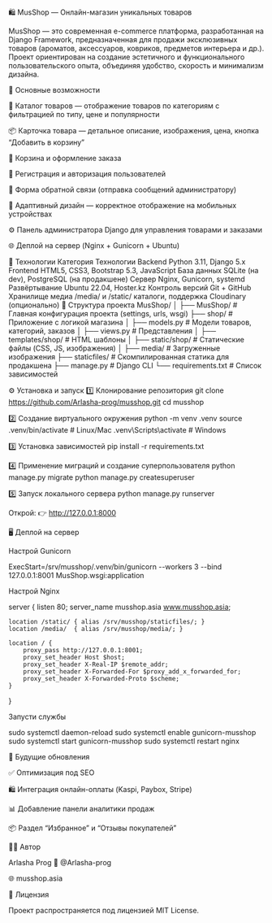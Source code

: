🛍️ MusShop — Онлайн-магазин уникальных товаров

MusShop — это современная e-commerce платформа, разработанная на Django Framework, предназначенная для продажи эксклюзивных товаров (ароматов, аксессуаров, ковриков, предметов интерьера и др.). Проект ориентирован на создание эстетичного и функционального пользовательского опыта, объединяя удобство, скорость и минимализм дизайна.

🚀 Основные возможности

🧾 Каталог товаров — отображение товаров по категориям с фильтрацией по типу, цене и популярности

📦 Карточка товара — детальное описание, изображения, цена, кнопка “Добавить в корзину”

🛒 Корзина и оформление заказа

👤 Регистрация и авторизация пользователей

💬 Форма обратной связи (отправка сообщений администратору)

📱 Адаптивный дизайн — корректное отображение на мобильных устройствах

⚙️ Панель администратора Django для управления товарами и заказами

🌐 Деплой на сервер (Nginx + Gunicorn + Ubuntu)

🧠 Технологии
Категория	Технологии
Backend	Python 3.11, Django 5.x
Frontend	HTML5, CSS3, Bootstrap 5.3, JavaScript
База данных	SQLite (на dev), PostgreSQL (на продакшене)
Сервер	Nginx, Gunicorn, systemd
Развёртывание	Ubuntu 22.04, Hoster.kz
Контроль версий	Git + GitHub
Хранилище медиа	/media/ и /static/ каталоги, поддержка Cloudinary (опционально)
📂 Структура проекта
MusShop/
│
├── MusShop/                 # Главная конфигурация проекта (settings, urls, wsgi)
├── shop/                    # Приложение с логикой магазина
│   ├── models.py            # Модели товаров, категорий, заказов
│   ├── views.py             # Представления
│   ├── templates/shop/      # HTML шаблоны
│   ├── static/shop/         # Статические файлы (CSS, JS, изображения)
│
├── media/                   # Загруженные изображения
├── staticfiles/             # Скомпилированная статика для продакшена
├── manage.py                # Django CLI
└── requirements.txt         # Список зависимостей

⚙️ Установка и запуск
1️⃣ Клонирование репозитория
git clone https://github.com/Arlasha-prog/musshop.git
cd musshop

2️⃣ Создание виртуального окружения
python -m venv .venv
source .venv/bin/activate     # Linux/Mac
.venv\Scripts\activate        # Windows

3️⃣ Установка зависимостей
pip install -r requirements.txt

4️⃣ Применение миграций и создание суперпользователя
python manage.py migrate
python manage.py createsuperuser

5️⃣ Запуск локального сервера
python manage.py runserver


Открой: 👉 http://127.0.0.1:8000

🖥️ Деплой на сервер

Настрой Gunicorn

ExecStart=/srv/musshop/.venv/bin/gunicorn --workers 3 --bind 127.0.0.1:8001 MusShop.wsgi:application


Настрой Nginx

server {
    listen 80;
    server_name musshop.asia www.musshop.asia;

    location /static/ { alias /srv/musshop/staticfiles/; }
    location /media/  { alias /srv/musshop/media/; }

    location / {
        proxy_pass http://127.0.0.1:8001;
        proxy_set_header Host $host;
        proxy_set_header X-Real-IP $remote_addr;
        proxy_set_header X-Forwarded-For $proxy_add_x_forwarded_for;
        proxy_set_header X-Forwarded-Proto $scheme;
    }
}


Запусти службы

sudo systemctl daemon-reload
sudo systemctl enable gunicorn-musshop
sudo systemctl start gunicorn-musshop
sudo systemctl restart nginx



🧩 Будущие обновления

✅ Оптимизация под SEO

🛍️ Интеграция онлайн-оплаты (Kaspi, Paybox, Stripe)

📊 Добавление панели аналитики продаж

📦 Раздел “Избранное” и “Отзывы покупателей”

👨‍💻 Автор

Arlasha Prog
📧 @Arlasha-prog

🌐 musshop.asia

📜 Лицензия

Проект распространяется под лицензией MIT License.

